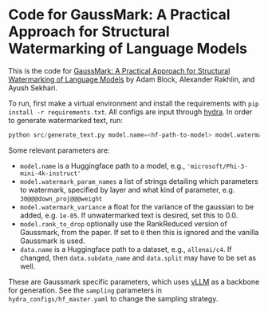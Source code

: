 # Code for GaussMark: A Practical Approach for Structural Watermarking of Language Models

This is the code for [GaussMark: A Practical Approach for Structural Watermarking of Language Models](https://arxiv.org/abs/2501.13941) by Adam Block, Alexander Rakhlin, and Ayush Sekhari.

To run, first make a virtual environment and install the requirements with `pip install -r requirements.txt`.  All configs are input through [hydra](https://hydra.cc/docs/intro/).  In order to generate watermarked text, run:

```python
python src/generate_text.py model.name=<hf-path-to-model> model.watermark_param_names=[<layer>@@@<param>@@@weight] model.watermark_variance=<variance> model.rank_to_drop=<rank> data.name=<hf-path-to-data>
```

Some relevant parameters are:
- `model.name` is a Huggingface path to a model, e.g., `'microsoft/Phi-3-mini-4k-instruct'`
- `model.watermark_param_names` a list of strings detailing which parameters to watermark, specified by layer and what kind of parameter, e.g. `30@@@down_proj@@@weight`
- `model.watermark_variance` a float for the variance of the gaussian to be added, e.g. `1e-05`.  If unwatermarked text is desired, set this to 0.0.
- `model.rank_to_drop` optionally use the RankReduced version of Gaussmark, from the paper.  If set to `0` then this is ignored and the vanilla Gaussmark is used.
- `data.name` is a Huggingface path to a dataset, e.g., `allenai/c4`.  If changed, then `data.subdata_name` and `data.split` may have to be set as well.

These are Gaussmark specific parameters, which uses [vLLM](https://github.com/vllm-project/vllm) as a backbone for generation.  See the `sampling` parameters in `hydra_configs/hf_master.yaml` to change the sampling strategy.


